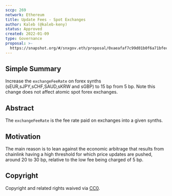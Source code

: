 ```yaml
---
sccp: 269
network: Ethereum
title: Update Fees - Spot Exchanges
author: Kaleb (@kaleb-keny)
status: Approved
created: 2022-01-09
type: Governance
proposal: >-
  https://snapshot.org/#/snxgov.eth/proposal/0xaeafaf7c99d01b0f6a71bfec09777b9bd1179d24137b6011425db32b27d058eb
---
```


<!--You can leave these HTML comments in your merged SCCP and delete the visible duplicate text guides, they will not appear and may be helpful to refer to if you edit it again. This is the suggested template for new SCCPs. Note that an SCCP number will be assigned by an editor. When opening a pull request to submit your SCCP, please use an abbreviated title in the filename, `sccp-draft_title_abbrev.md`. The title should be 44 characters or less.-->

## Simple Summary

<!--"If you can't explain it simply, you don't understand it well enough." Provide a simplified and layman-accessible explanation of the SCCP.-->

Increase the `exchangeFeeRate` on forex synths (sEUR,sJPY,sCHF,SAUD,sKRW and sGBP) to 15 bp from 5 bp. Note this change does not affect atomic spot forex exchanges.

## Abstract

<!--A short (~200 word) description of the variable change proposed.-->

The `exchangeFeeRate` is the fee rate paid on exchanges into a given synths.
 

## Motivation

<!--The motivation is critical for SCCPs that want to update variables within Synthetix. It should clearly explain why the existing variable is not incentive aligned. SCCP submissions without sufficient motivation may be rejected outright.-->

The main reason is to lean against the economic arbitrage that results from  chainlink having a high threshold for which price updates are pushed, around 20 to 30 bp, relative to the low fee being charged of 5 bp.

## Copyright

Copyright and related rights waived via [CC0](https://creativecommons.org/publicdomain/zero/1.0/).
